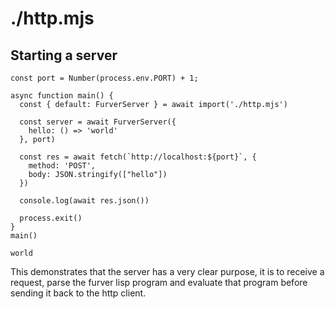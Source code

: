 # ./http.mjs


## Starting a server

```node
const port = Number(process.env.PORT) + 1;

async function main() {
  const { default: FurverServer } = await import('./http.mjs')

  const server = await FurverServer({
    hello: () => 'world'
  }, port)

  const res = await fetch(`http://localhost:${port}`, {
    method: 'POST',
    body: JSON.stringify(["hello"])
  })

  console.log(await res.json())

  process.exit()
}
main()
```
```
world
```

This demonstrates that the server has a very clear purpose, it is to receive
a request, parse the furver lisp program and evaluate that program before
sending it back to the http client.

